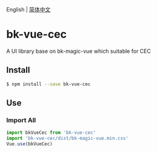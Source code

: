 English | [简体中文](README.md)

# bk-vue-cec

A UI library base on bk-magic-vue which suitable for CEC

## Install

```bash
$ npm install --save bk-vue-cec
```


## Use

### Import All

```js
import bkVueCec from 'bk-vue-cec'
import 'bk-vue-cec/dist/bk-magic-vue.min.css'
Vue.use(bkVueCec)
```
